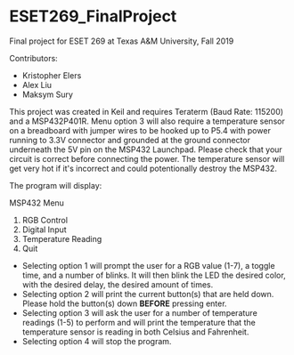 # ESET269_FinalProject

Final project for ESET 269 at Texas A&M University, Fall 2019

Contributors:
- Kristopher Elers
- Alex Liu
- Maksym Sury

This project was created in Keil and requires Teraterm (Baud Rate: 115200) and a MSP432P401R.  Menu option 3 will also require a temperature sensor on a breadboard with jumper wires to be hooked up to P5.4 with power running to 3.3V connector and grounded at the ground connector underneath the 5V pin on the MSP432 Launchpad.  Please check that your circuit is correct before connecting the power.  The temperature sensor will get very hot if it's incorrect and could potentionally destroy the MSP432.

The program will display:
  
  MSP432 Menu
1. RGB Control
2. Digital Input
3. Temperature Reading
4. Quit

- Selecting option 1 will prompt the user for a RGB value (1-7), a toggle time, and a number of blinks. It will then blink the LED the desired color, with the desired delay, the desired amount of times.
- Selecting option 2 will print the current button(s) that are held down. Please hold the button(s) down **BEFORE** pressing enter.
- Selecting option 3 will ask the user for a number of temperature readings (1-5) to perform and will print the temperature that the temperature sensor is reading in both Celsius and Fahrenheit.
- Selecting option 4 will stop the program.
